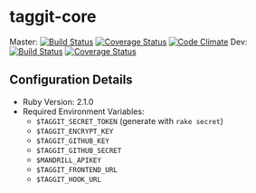 # taggit-core

Master: [![Build Status](https://travis-ci.org/TaggitIO/taggit-core.png?branch=master)](https://travis-ci.org/TaggitIO/taggit-core) [![Coverage Status](https://coveralls.io/repos/TaggitIO/taggit-core/badge.png?branch=master)](https://coveralls.io/r/TaggitIO/taggit-core?branch=master) [![Code Climate](https://codeclimate.com/github/TaggitIO/taggit-core.png)](https://codeclimate.com/github/TaggitIO/taggit-core)
  Dev: [![Build Status](https://travis-ci.org/TaggitIO/taggit-core.png?branch=dev)](https://travis-ci.org/TaggitIO/taggit-core) [![Coverage Status](https://coveralls.io/repos/TaggitIO/taggit-core/badge.png?branch=dev)](https://coveralls.io/r/TaggitIO/taggit-core?branch=dev)

## Configuration Details
* Ruby Version: 2.1.0
* Required Environment Variables:
  * `$TAGGIT_SECRET_TOKEN` (generate with `rake secret`)
  * `$TAGGIT_ENCRYPT_KEY`
  * `$TAGGIT_GITHUB_KEY`
  * `$TAGGIT_GITHUB_SECRET`
  * `$MANDRILL_APIKEY`
  * `$TAGGIT_FRONTEND_URL`
  * `$TAGGIT_HOOK_URL`
